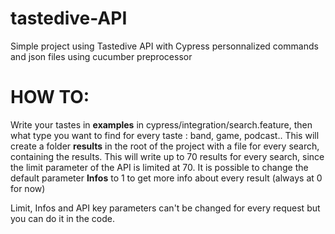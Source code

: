 # tastedive-API
Simple project using Tastedive API with Cypress personnalized commands and json files using cucumber preprocessor

# HOW TO:

Write your tastes in **examples** in cypress/integration/search.feature, then what type you want to find for every taste : band, game, podcast..
This will create a folder **results** in the root of the project with a file for every search, containing the results.
This will write up to 70 results for every search, since the limit parameter of the API is limited at 70.
It is possible to change the default parameter **Infos** to 1 to get more info about every result (always at 0 for now)

Limit, Infos and API key parameters can't be changed for every request but you can do it in the code.
